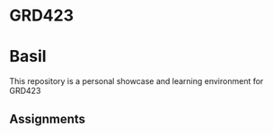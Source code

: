 # GRD423
<h1> Basil </h1>
<p> This repository is a personal showcase and learning environment for GRD423 </p>
<h2> Assignments </h2>

